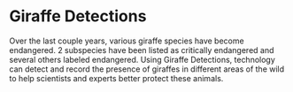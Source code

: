 # Giraffe Detections

Over the last couple years, various giraffe species have become endangered. 2 subspecies have been listed as critically endangered and several others labeled endangered. Using Giraffe Detections, technology can detect and record the presence of giraffes in different areas of the wild to help scientists and experts better protect these animals. 

